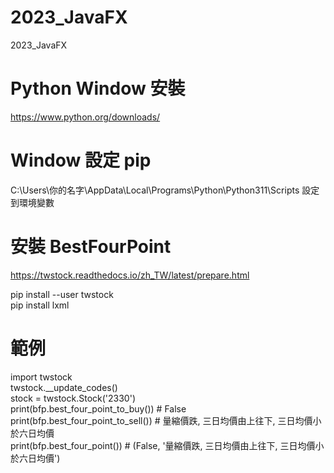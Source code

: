# 2023_JavaFX
2023_JavaFX

# Python Window 安裝
https://www.python.org/downloads/

# Window 設定 pip
C:\Users\你的名字\AppData\Local\Programs\Python\Python311\Scripts
設定到環境變數

# 安裝 BestFourPoint
https://twstock.readthedocs.io/zh_TW/latest/prepare.html

pip install --user twstock<br>
pip install lxml

# 範例
import twstock<br>
twstock.__update_codes()<br>
stock = twstock.Stock('2330')<br>
print(bfp.best_four_point_to_buy())  # False<br>
print(bfp.best_four_point_to_sell()) # 量縮價跌, 三日均價由上往下, 三日均價小於六日均價<br>
print(bfp.best_four_point())  # (False, '量縮價跌, 三日均價由上往下, 三日均價小於六日均價')<br>
